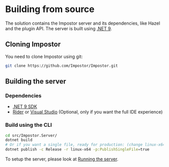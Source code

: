 # Building from source

The solution contains the Impostor server and its dependencies, like Hazel and the plugin API. The server is built using [.NET 9](https://dotnet.microsoft.com/download/dotnet/9.0).

## Cloning Impostor

You need to clone Impostor using git:

```bash
git clone https://github.com/Impostor/Impostor.git
```

## Building the server

### Dependencies

- [.NET 9 SDK](https://dotnet.microsoft.com/download/dotnet/9.0)
- [Rider](https://www.jetbrains.com/rider/) or [Visual Studio](https://visualstudio.microsoft.com/vs/) (Optional, only if you want the full IDE experience)

### Build using the CLI

```bash
cd src/Impostor.Server/
dotnet build
# Or if you want a single file, ready for production: (change linux-x64 to win-x64 if you use Windows)
dotnet publish -c Release -r linux-x64 -p:PublishSingleFile=true
```

To setup the server, please look at [Running the server](Running-the-server.md).
